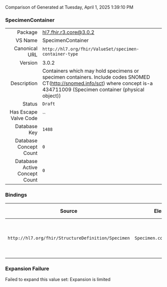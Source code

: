 Comparison of 
Generated at Tuesday, April 1, 2025 1:39:10 PM

### SpecimenContainer

|      |     |
| ---: | --- |
| Package | hl7.fhir.r3.core@3.0.2 |
| VS Name | SpecimenContainer |
| Canonical URL | `http://hl7.org/fhir/ValueSet/specimen-container-type` |
| Version | 3.0.2 |
| Description | Containers which may hold specimens or specimen containers. Include codes  SNOMED CT(http://snomed.info/sct) where concept is-a 434711009 (Specimen container (physical object)) |
| Status | `Draft` |
| Has Escape Valve Code | `` |
| Database Key | `1488` |
| Database Concept Count | `0` |
| Database Active Concept Count | `0` |
### Bindings

| Source | Element | Binding | Strength | Element Short |
| ------ | ------- | ------- | -------- | ------------- |
| `http://hl7.org/fhir/StructureDefinition/Specimen` | `Specimen.container.type` | `http://hl7.org/fhir/ValueSet/specimen-container-type` | `Example` | Kind of container directly associated with specimen |

### Expansion Failure

Failed to expand this value set: Expansion is limited
